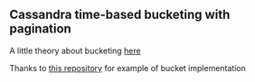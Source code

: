 ## Cassandra time-based bucketing with pagination

A little theory about bucketing [here](https://blog.discordapp.com/how-discord-stores-billions-of-messages-7fa6ec7ee4c7)

Thanks to [this repository](https://github.com/daviddominguez/springboot-cassandra-example) for example of bucket implementation